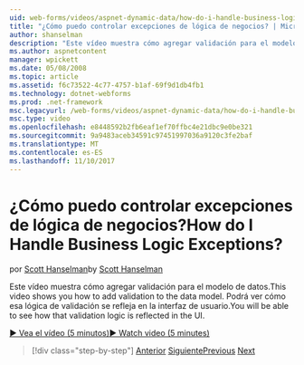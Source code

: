 ```yaml
---
uid: web-forms/videos/aspnet-dynamic-data/how-do-i-handle-business-logic-exceptions
title: "¿Cómo puedo controlar excepciones de lógica de negocios? | Microsoft Docs"
author: shanselman
description: "Este vídeo muestra cómo agregar validación para el modelo de datos. Podrá ver cómo esa lógica de validación se refleja en la interfaz de usuario."
ms.author: aspnetcontent
manager: wpickett
ms.date: 05/08/2008
ms.topic: article
ms.assetid: f6c73522-4c77-4757-b1af-69f9d1db4fb1
ms.technology: dotnet-webforms
ms.prod: .net-framework
msc.legacyurl: /web-forms/videos/aspnet-dynamic-data/how-do-i-handle-business-logic-exceptions
msc.type: video
ms.openlocfilehash: e8448592b2fb6eaf1ef70ffbc4e21dbc9e0be321
ms.sourcegitcommit: 9a9483aceb34591c97451997036a9120c3fe2baf
ms.translationtype: MT
ms.contentlocale: es-ES
ms.lasthandoff: 11/10/2017
---
```

<a name="how-do-i-handle-business-logic-exceptions"></a><span data-ttu-id="01d94-105">¿Cómo puedo controlar excepciones de lógica de negocios?</span><span class="sxs-lookup"><span data-stu-id="01d94-105">How do I Handle Business Logic Exceptions?</span></span>
====================
<span data-ttu-id="01d94-106">por [Scott Hanselman](https://github.com/shanselman)</span><span class="sxs-lookup"><span data-stu-id="01d94-106">by [Scott Hanselman](https://github.com/shanselman)</span></span>

<span data-ttu-id="01d94-107">Este vídeo muestra cómo agregar validación para el modelo de datos.</span><span class="sxs-lookup"><span data-stu-id="01d94-107">This video shows you how to add validation to the data model.</span></span> <span data-ttu-id="01d94-108">Podrá ver cómo esa lógica de validación se refleja en la interfaz de usuario.</span><span class="sxs-lookup"><span data-stu-id="01d94-108">You will be able to see how that validation logic is reflected in the UI.</span></span>

[<span data-ttu-id="01d94-109">&#9654; Vea el vídeo (5 minutos)</span><span class="sxs-lookup"><span data-stu-id="01d94-109">&#9654; Watch video (5 minutes)</span></span>](https://channel9.msdn.com/Blogs/ASP-NET-Site-Videos/how-do-i-handle-business-logic-exceptions)

>[!div class="step-by-step"]
<span data-ttu-id="01d94-110">[Anterior](how-do-i-change-how-my-fields-render.md)
[Siguiente](how-do-i-make-custom-pages.md)</span><span class="sxs-lookup"><span data-stu-id="01d94-110">[Previous](how-do-i-change-how-my-fields-render.md)
[Next](how-do-i-make-custom-pages.md)</span></span>
